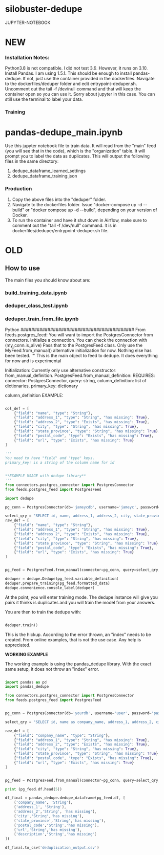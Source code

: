 # silobuster-dedupe

JUPYTER-NOTEBOOK

NEW
====

### Installation Notes:

Python3.8 is not compatible. I did not test 3.9. However, it runs on 3.10. Install Pandas. I am using 1.5.1. This should be enough to install pandas-dedupe. If not, just use the container provided in the dockerfiles. Navigate to the dockerfiles/deduper folder and edit entrypoint-deduper.sh. Uncomment out the tail -f /dev/null command and that will keep the container open so you can use it. Sorry about jupyter in this case. You can still use the terminal to label your data.

### Training

# pandas-dedupe_main.ipynb

Use this jupyter notebook file to train data. It will read from the "main" feed (you will see that in the code), which is the "organization" table. It will prompt you to label the data as
duplicates. This will output the following files in the same directory:

1. dedupe_dataframe_learned_settings
2. dedupe_dataframe_training.json

### Production

1. Copy the above files into the "deduper" folder.
2. Navigate to the dockerfiles folder. Issue "docker-compose up -d --build" or "docker compose up -d --build", depending on your version of Docker.
3. To run the container and have it shut down in Airflow, make sure to comment out the "tail -f /dev/null" command. It is in dockerfiles/deduper/entrypoint-deduper.sh file.



OLD
====
## How to use
The main files you should know about are:

### build_training_data.ipynb

### deduper_class_test.ipynb

### deduper_train_from_file.ipynb


Python ##########################################
From feeds.postgres_feed:
You will want to import the PostgresConnector from connectors. Initialize a connection. You can check the connection with (my_conn.is_alive)
Pass that to the PostgresFeed class. Only use the MyFeed.from_manual() alternative initialization for now. Nothing else has been tested.
'''
This is the main object to feed to dedupe. It does everything for now and is experimental

Initialization: Currently only use alternative constructor: from_manual_definition.
PostgresFeed.from_manual_definition:
REQUIRES: connector: PostgresConnector, query: string, column_definition: list of dictionaries, primary_key: dictionary

column_definition EXAMPLE:
```python

col_def = [
    {"field": "name", "type": "String"},
    {"field": "address_1", "type": "String", "has missing": True},
    {"field": "address_2", "type": "Exists", "has missing": True},
    {"field": "city", "type": "String", "has missing": True},
    {"field": "state_province", "type": "String", "has missing": True},
    {"field": "postal_code", "type": "Exists", "has missing": True},
    {"field": "url", "type": "Exists", "has missing": True}
]

'''
You need to have "field" and "type" keys.
primary_key: is a string of the column name for id


**EXAMPLE USAGE with dedupe library**
'''
from connectors.postgres_connector import PostgresConnector
from feeds.postgres_feed import PostgresFeed

import dedupe

pg_conn = PostgresConnector(db='jameycdb', username='jameyc', password='UXZSXXXSFZeU8XKw', host='silobuster-db-do-user-12298230-0.b.db.ondigitalocean.com', port=25060)

select_qry = "SELECT id, name, address_1, address_2, city, state_province, postal_code, url, description, duplicate_id, duplicate_type FROM organizations_normalized WHERE name IS NOT NULL AND NOT name = '' AND address_1 IS NOT NULL AND NOT address_1 = '' AND city IS NOT NULL AND NOT city = ''"
raw_def = [
    {"field": "name", "type": "String"},
    {"field": "address_1", "type": "String", "has missing": True},
    {"field": "address_2", "type": "Exists", "has missing": True},
    {"field": "city", "type": "String", "has missing": True},
    {"field": "state_province", "type": "String", "has missing": True},
    {"field": "postal_code", "type": "Exists", "has missing": True},
    {"field": "url", "type": "Exists", "has missing": True}
]


pg_feed = PostgresFeed.from_manual(connector=pg_conn, query=select_qry, column_definition=raw_def, primary_key='id')

deduper = dedupe.Dedupe(pg_feed.variable_definition)
deduper.prepare_training(pg_feed.formatted_data)
dedupe.convenience.console_label(deduper)

```


At the point, you will enter training mode. The dedupe instance will give you pairs it thinks is duplicates and you will train the model from your answers.

You are then to train the dedupe with:

```python

deduper.train()

```

This is the hickup. According to the error thrown, an "index" needs to be created. From online examples, that is not the use case. Any help is appreciated.

**WORKING EXAMPLE**

The working example is using the pandas_dedupe library. With the exact same setup, it does not throw an "index" error.

```python

import pandas as pd
import pandas_dedupe

from connectors.postgres_connector import PostgresConnector
from feeds.postgres_feed import PostgresFeed


pg_conn = PostgresConnector(db='yourdb', username='user', password='pass', host='host', port=25060)

select_qry = "SELECT id, name as company_name, address_1, address_2, city, state_province, postal_code, url, description, duplicate_id, duplicate_type FROM organizations_normalized WHERE name IS NOT NULL AND NOT name = '' AND address_1 IS NOT NULL AND NOT address_1 = '' AND city IS NOT NULL AND NOT city = ''"

raw_def = [
    {"field": "company_name", "type": "String"},
    {"field": "address_1", "type": "String", "has missing": True},
    {"field": "address_2", "type": "Exists", "has missing": True},
    {"field": "city", "type": "String", "has missing": True},
    {"field": "state_province", "type": "String", "has missing": True},
    {"field": "postal_code", "type": "Exists", "has missing": True},
    {"field": "url", "type": "Exists", "has missing": True}
]


pg_feed = PostgresFeed.from_manual(connector=pg_conn, query=select_qry, column_definition=raw_def, primary_key='id')

print (pg_feed.df.head(5))

df_final = pandas_dedupe.dedupe_dataframe(pg_feed.df, [
    ('company_name', 'String'),
    ('address_1', 'String'), 
    ('address_2','String', 'has missing'), 
    ('city','String','has missing'), 
    ('state_province','String','has missing'), 
    ('postal_code','String','has missing'), 
    ('url','String','has missing'), 
    ('description','String','has missing')
])

df_final.to_csv('deduplication_output.csv')

```